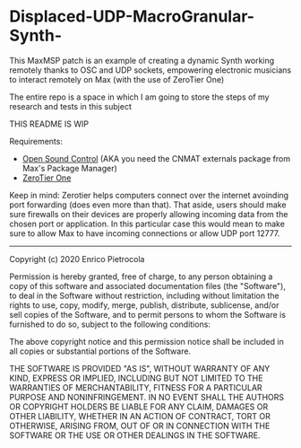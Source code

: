# Displaced-UDP-MacroGranular-Synth-
This MaxMSP patch is an example of creating a dynamic Synth working remotely thanks to OSC and UDP sockets, empowering electronic musicians to interact remotely on Max (with the use of ZeroTier One)

The entire repo is a space in which I am going to store the steps of my research and tests in this subject

THIS README IS WIP

Requirements: 
* [Open Sound Control](https://cnmat.berkeley.edu/downloads) (AKA you need the CNMAT externals package from Max's Package Manager) 
* [ZeroTier One](https://www.zerotier.com/)

Keep in mind:
Zerotier helps computers connect over the internet avoinding port forwarding (does even more than that).
That aside, users should make sure firewalls on their devices are properly allowing incoming data from the chosen port or application. In this particular case this would mean to make sure to allow Max to have incoming connections or allow UDP port 12777.



_______________________________________________________________________________________________________________________________

Copyright (c) 2020 Enrico Pietrocola

Permission is hereby granted, free of charge, to any person obtaining a copy
of this software and associated documentation files (the "Software"), to deal
in the Software without restriction, including without limitation the rights
to use, copy, modify, merge, publish, distribute, sublicense, and/or sell
copies of the Software, and to permit persons to whom the Software is
furnished to do so, subject to the following conditions:

The above copyright notice and this permission notice shall be included in all
copies or substantial portions of the Software.

THE SOFTWARE IS PROVIDED "AS IS", WITHOUT WARRANTY OF ANY KIND, EXPRESS OR
IMPLIED, INCLUDING BUT NOT LIMITED TO THE WARRANTIES OF MERCHANTABILITY,
FITNESS FOR A PARTICULAR PURPOSE AND NONINFRINGEMENT. IN NO EVENT SHALL THE
AUTHORS OR COPYRIGHT HOLDERS BE LIABLE FOR ANY CLAIM, DAMAGES OR OTHER
LIABILITY, WHETHER IN AN ACTION OF CONTRACT, TORT OR OTHERWISE, ARISING FROM,
OUT OF OR IN CONNECTION WITH THE SOFTWARE OR THE USE OR OTHER DEALINGS IN THE
SOFTWARE.
